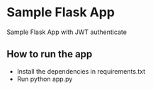 # Sample Flask App

Sample Flask App with JWT authenticate

## How to run the app

- Install the dependencies in requirements.txt
- Run python app.py
